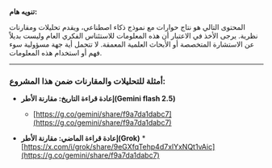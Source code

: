 **تنويه هام:**

المحتوى التالي هو نتاج حوارات مع نموذج ذكاء اصطناعي، ويقدم تحليلات ومقارنات نظرية. يرجى الأخذ في الاعتبار أن هذه المعلومات للاستئناس الفكري العام وليست بديلاً عن الاستشارة المتخصصة أو الأبحاث العلمية المعمقة. لا تتحمل أية جهة مسؤولية سوء فهم أو استخدام هذه المعلومات.

---

### أمثلة للتحليلات والمقارنات ضمن هذا المشروع:

* **إعادة قراءة التاريخ: مقارنة الأطر(Gemini flash 2.5)**
    * [https://g.co/gemini/share/f9a7da1dabc7](https://g.co/gemini/share/f9a7da1dabc7)

* **إعادة قراءة الماضي: مقارنة الأطر(Grok)**
    * 
[https://x.com/i/grok/share/9eGXfqTehp4d7xlYxNQt1vAic](https://g.co/gemini/share/f9a7da1dabc7)

